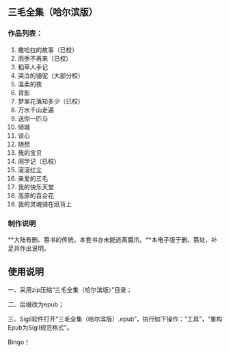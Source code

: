 ## 三毛全集（哈尔滨版）

### 作品列表：

1. 撒哈拉的故事（已校）   
2. 雨季不再来（已校）   
3. 稻草人手记   
4. 哭泣的骆驼（大部分校）   
5. 温柔的夜   
6. 背影   
7. 梦里花落知多少（已校）   
8. 万水千山走遍   
9. 送你一匹马   
10. 倾城   
11. 谈心   
12. 随想   
13. 我的宝贝   
14. 闹学记（已校）   
15. 滚滚红尘   
16. 亲爱的三毛   
17. 我的快乐天堂   
18. 高原的百合花   
19. 我的灵魂骑在纸背上   

### 制作说明

**大陆有删、篡书的传统，本套书亦未能逃离魔爪。**本电子版于删、篡处，补足并作出说明。   

## 使用说明

一、采用zip压缩“三毛全集（哈尔滨版）”目录；   
   
二、后缀改为epub；   
   
三、Sigil软件打开“三毛全集（哈尔滨版）.epub”，执行如下操作：“工具”，“重构Epub为Sigil规范格式”。   
   
Bingo！
